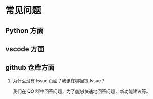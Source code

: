 # 常见问题

## Python 方面

## vscode 方面

##

## github 仓库方面

1. 为什么没有 Issue 页面？我该在哪里提 Issue？

   我们在 QQ 群中回答问题，为了能够快速地回答问题、新功能建议等。
